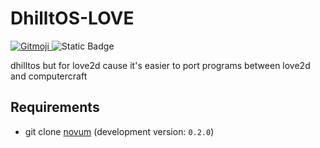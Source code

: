 # DhilltOS-LOVE

<a href="https://gitmoji.dev">
  <img
    src="https://img.shields.io/badge/gitmoji-%20😜%20😍-FFDD67.svg?style=flat-square"
    alt="Gitmoji"
  />
</a>

<img alt="Static Badge" src="https://img.shields.io/badge/powered%20by-L%C3%96VE-25aae1">

 dhilltos but for love2d cause it's easier to port programs between love2d and computercraft

## Requirements

* git clone [novum](https://github.com/onexus-gaming/novum) (development version: `0.2.0`)
